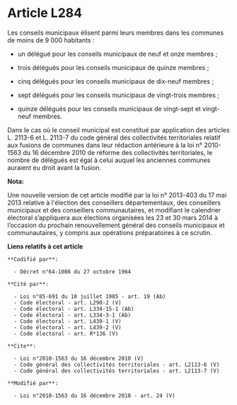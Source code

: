 # Article L284

Les conseils municipaux élisent parmi leurs membres dans les communes de moins de 9 000 habitants :

- un délégué pour les conseils municipaux de neuf et onze membres ;

- trois délégués pour les conseils municipaux de quinze membres ;

- cinq délégués pour les conseils municipaux de dix-neuf membres ;

- sept délégués pour les conseils municipaux de vingt-trois membres ;

- quinze délégués pour les conseils municipaux de vingt-sept et vingt-neuf membres. 

Dans le cas où le conseil municipal est constitué par application des articles L. 2113-6 et L. 2113-7 du code général des
collectivités territoriales relatif aux fusions de communes dans leur rédaction antérieure à la loi n° 2010-1563 du 16
décembre 2010 de réforme des collectivités territoriales, le nombre de délégués est égal à celui auquel les anciennes
communes auraient eu droit avant la fusion.

**Nota:**

Une nouvelle version de cet article modifié par la loi n° 2013-403 du 17 mai 2013 relative à l'élection des conseillers
départementaux, des conseillers municipaux et des conseillers communautaires, et modifiant le calendrier électoral
s’appliquera aux élections organisées les 23 et 30 mars 2014 à l’occasion du prochain renouvellement général des conseils
municipaux et communautaires, y compris aux opérations préparatoires à ce scrutin.

**Liens relatifs à cet article**

	**Codifié par**:

	  - Décret n°64-1086 du 27 octobre 1964

	**Cité par**:

	  - Loi n°85-691 du 10 juillet 1985 - art. 19 (Ab)
	  - Code électoral - art. L290-2 (V)
	  - Code électoral - art. L334-15-1 (Ab)
	  - Code électoral - art. L334-3-1 (Ab)
	  - Code électoral - art. L439-1 (V)
	  - Code électoral - art. L439-2 (V)
	  - Code électoral - art. R*136 (V)

	**Cite**:

	  - Loi n°2010-1563 du 16 décembre 2010 (V)
	  - Code général des collectivités territoriales - art. L2113-6 (V)
	  - Code général des collectivités territoriales - art. L2113-7 (V)

	**Modifié par**:

	  - Loi n°2010-1563 du 16 décembre 2010 - art. 24 (V)
